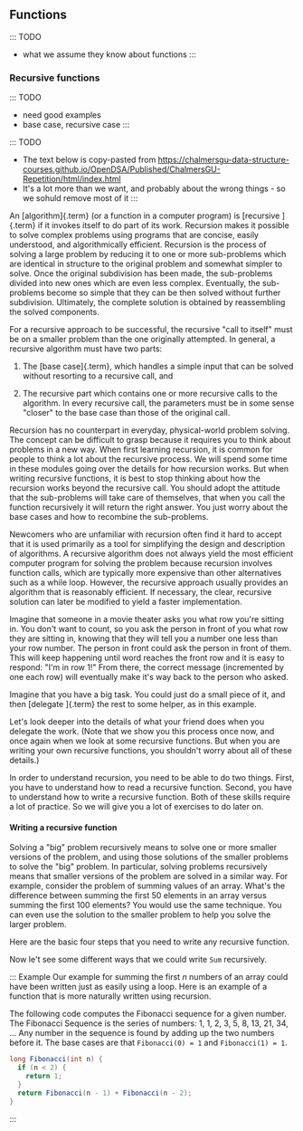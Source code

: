 
## Functions

::: TODO
- what we assume they know about functions
:::

### Recursive functions

::: TODO
- need good examples
- base case, recursive case
:::

::: TODO
- The text below is copy-pasted from
<https://chalmersgu-data-structure-courses.github.io/OpenDSA/Published/ChalmersGU-Repetition/html/index.html>
- It's a lot more than we want, and probably about the wrong things - so we sohuld remove most of it
:::

An [algorithm]{.term} (or a function in a computer program) is
[recursive <recursion>]{.term} if it invokes itself to do part of its
work.
Recursion makes it possible to solve complex problems using programs
that are concise, easily understood, and algorithmically efficient.
Recursion is the process of solving a large problem by reducing it to
one or more sub-problems which are identical in structure to the
original problem and somewhat simpler to solve.
Once the original subdivision has been made, the sub-problems
divided into new ones which are even less complex.
Eventually, the sub-problems become so simple that they can be then
solved without further subdivision.
Ultimately, the complete solution is obtained by reassembling the
solved components.

For a recursive approach to be successful, the recursive
"call to itself" must be on a smaller problem than the one originally
attempted.
In general, a recursive algorithm must have two parts:

1. The [base case]{.term}, which handles a simple input that can be
   solved without resorting to a recursive call, and

2. The recursive part which contains one or more recursive calls to the
   algorithm.
   In every recursive call, the parameters must be in some sense "closer"
   to the base case than those of the original call.

Recursion has no counterpart in everyday, physical-world problem solving.
The concept can be difficult to grasp because it requires you to think
about problems in a new way.
When first learning recursion, it is common for people to think a lot
about the recursive process.
We will spend some time in these modules going over the details for
how recursion works.
But when writing recursive functions, it is best to
stop thinking about how the recursion works beyond the recursive
call.
You should adopt the attitude that the sub-problems will take care of
themselves, that when you call the function recursively it will return
the right answer.
You just worry about the base cases and how to recombine the
sub-problems.

Newcomers who are unfamiliar with recursion often find it hard to
accept that it is used primarily as a tool for simplifying the design
and description of algorithms.
A recursive algorithm does not always yield the most efficient
computer program for solving the problem because recursion
involves function calls, which are typically more expensive than other
alternatives such as a while loop.
However, the recursive approach usually provides an algorithm that is
reasonably efficient.
If necessary, the clear, recursive solution can later be modified to
yield a faster implementation.

Imagine that someone in a movie theater asks you what row you're
sitting in.
You don't want to count, so you ask the person in front of you what
row they are sitting in, knowing that they will tell you a number one
less than your row number.
The person in front could ask the person in front of them.
This will keep happening until word reaches the front row and it
is easy to respond: "I'm in row 1!"
From there, the correct message (incremented by one each row)
will eventually make it's way back to the person who asked.

Imagine that you have a big task.
You could just do a small piece of it,
and then [delegate <delegation mental model for recursion>]{.term}
the rest to some helper, as in this example.

<!--
.. inlineav:: recurIntroDelegateCON ss
   :long_name: Recursion Introduction Slideshow 1
   :links: AV/RecurTutor/recurIntroCON.css
   :scripts: AV/RecurTutor/recurIntroDelegateCON.js
   :output: show
 -->

Let's look deeper into the details of what your friend does when
you delegate the work.
(Note that we show  you this process once now,
and once again when we look at some recursive functions.
But when you are writing your own recursive functions,
you shouldn't worry about all of these details.)

<!--
.. inlineav:: recurIntroDetailsCON ss
   :long_name: Recursion Introduction Slideshow 2
   :links: AV/RecurTutor/recurIntroCON.css
   :scripts: AV/RecurTutor/recurIntroDetailsCON.js
   :output: show
 -->

In order to understand recursion, you need to be able to do two
things.
First, you have to understand how to read a recursive function.
Second, you have to understand how to write a recursive function.
Both of these skills require a lot of practice.
So we will give you a lot of exercises to do later on.


#### Writing a recursive function

Solving a "big" problem recursively means to solve one or more smaller
versions of the problem, and using those solutions of the smaller
problems to solve the "big" problem.
In particular, solving problems recursively means that
smaller versions of the problem are solved in a similar way.
For example, consider the problem of summing values of an array.
What's the difference between summing the first 50 elements in an
array versus summing the first 100 elements?
You would use the same technique.
You can even use the solution to the smaller problem to help you solve
the larger problem.

Here are the basic four steps that you need to write any recursive function.

<!--
.. inlineav:: recurWriteStepsCON ss
   :long_name: Recursion Code Writing Slideshow 1
   :links: AV/RecurTutor/recurWriteCON.css
   :scripts: AV/RecurTutor/recurWriteStepsCON.js
   :output: show
 -->

Now le't see some different ways that we could write `Sum` recursively.

<!--
.. inlineav:: recurWriteSumCON ss
   :long_name: Recursion Code Writing Slideshow 2
   :links: AV/RecurTutor/recurWriteCON.css
   :scripts: AV/RecurTutor/recurWriteSumCON.js
   :output: show
 -->

::: Example
Our example for summing the first $n$ numbers of an array
could have been written just as easily using a loop.
Here is an example of a function that is more naturally written
using recursion.

The following code computes the Fibonacci sequence for a given number.
The Fibonacci Sequence is the series of numbers: 1, 1, 2, 3, 5, 8,
13, 21, 34, ...
Any number in the sequence is found by adding up the two numbers
before it.
The base cases are that `Fibonacci(0) = 1` and
`Fibonacci(1) = 1`.

```java
long Fibonacci(int n) {
  if (n < 2) {
    return 1;
  }
  return Fibonacci(n - 1) + Fibonacci(n - 2);
}
```
:::

